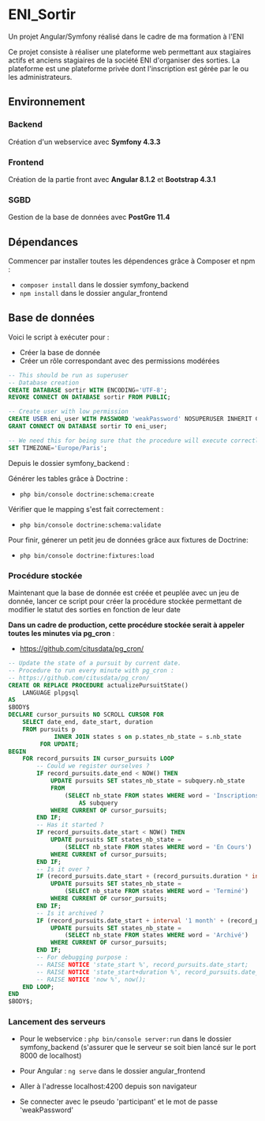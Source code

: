 # ENI_Sortir
Un projet Angular/Symfony réalisé dans le cadre de ma formation à l'ENI

Ce projet consiste à réaliser une plateforme web permettant aux stagiaires actifs et anciens stagiaires de la société ENI d'organiser des sorties. La plateforme est une plateforme privée dont l'inscription est gérée par le ou les administrateurs.

## Environnement
 
### Backend
Création d'un webservice avec **Symfony 4.3.3**

### Frontend
Création de la partie front avec **Angular 8.1.2** et **Bootstrap 4.3.1**

### SGBD
Gestion de la base de données avec **PostGre 11.4**

## Dépendances

Commencer par installer toutes les dépendences grâce à Composer et npm : 
* ```composer install``` dans le dossier symfony_backend
* ```npm install``` dans le dossier angular_frontend

## Base de données

Voici le script à exécuter pour :
- Créer la base de donnée
- Créer un rôle correspondant avec des permissions modérées

```sql
-- This should be run as superuser
-- Database creation
CREATE DATABASE sortir WITH ENCODING='UTF-8';
REVOKE CONNECT ON DATABASE sortir FROM PUBLIC;

-- Create user with low permission
CREATE USER eni_user WITH PASSWORD 'weakPassword' NOSUPERUSER INHERIT CREATEDB CREATEROLE NOREPLICATION;
GRANT CONNECT ON DATABASE sortir TO eni_user;

-- We need this for being sure that the procedure will execute correctly
SET TIMEZONE='Europe/Paris';
```

Depuis le dossier symfony_backend :


Générer les tables grâce à Doctrine :
* ```php bin/console doctrine:schema:create```

Vérifier que le mapping s'est fait correctement :
* ```php bin/console doctrine:schema:validate```

Pour finir, génerer un petit jeu de données grâce aux fixtures de Doctrine:
* ```php bin/console doctrine:fixtures:load```

### Procédure stockée

Maintenant que la base de donnée est créée et peuplée avec un jeu de donnée, lancer ce script pour créer la procédure stockée permettant de modifier le statut des sorties en fonction de leur date

__Dans un cadre de production, cette procédure stockée serait à appeler toutes les minutes via pg_cron__ :
* https://github.com/citusdata/pg_cron/

```sql
-- Update the state of a pursuit by current date.
-- Procedure to run every minute with pg_cron :
-- https://github.com/citusdata/pg_cron/
CREATE OR REPLACE PROCEDURE actualizePursuitState()
    LANGUAGE plpgsql
AS
$BODY$
DECLARE cursor_pursuits NO SCROLL CURSOR FOR
    SELECT date_end, date_start, duration
    FROM pursuits p
             INNER JOIN states s on p.states_nb_state = s.nb_state
         FOR UPDATE;
BEGIN
    FOR record_pursuits IN cursor_pursuits LOOP
        -- Could we register ourselves ?
        IF record_pursuits.date_end < NOW() THEN
            UPDATE pursuits SET states_nb_state = subquery.nb_state
            FROM
                (SELECT nb_state FROM states WHERE word = 'Inscriptions clôturées')
                    AS subquery
            WHERE CURRENT OF cursor_pursuits;
        END IF;
        -- Has it started ?
        IF record_pursuits.date_start < NOW() THEN
            UPDATE pursuits SET states_nb_state =
                (SELECT nb_state FROM states WHERE word = 'En Cours')
            WHERE CURRENT of cursor_pursuits;
        END IF;
        -- Is it over ?
        IF (record_pursuits.date_start + (record_pursuits.duration * interval '1 minute')) < now() THEN
            UPDATE pursuits SET states_nb_state =
                (SELECT nb_state FROM states WHERE word = 'Terminé')
            WHERE CURRENT OF cursor_pursuits;
        END IF;
        -- Is it archived ?
        IF (record_pursuits.date_start + interval '1 month' + (record_pursuits.duration * interval '1 minute')) < now() THEN
            UPDATE pursuits SET states_nb_state =
                (SELECT nb_state FROM states WHERE word = 'Archivé')
            WHERE CURRENT OF cursor_pursuits;
        END IF;
        -- For debugging purpose :
        -- RAISE NOTICE 'state_start %', record_pursuits.date_start;
        -- RAISE NOTICE 'state_start+duration %', record_pursuits.date_start + (record_pursuits.duration * interval '1 minute');
        -- RAISE NOTICE 'now %', now();
    END LOOP;
END
$BODY$;
```

### Lancement des serveurs

* Pour le webservice : ```php bin/console server:run``` dans le dossier symfony_backend (s'assurer que le serveur se soit bien lancé sur le port 8000 de localhost)

* Pour Angular : ```ng serve``` dans le dossier angular_frontend 

* Aller à l'adresse localhost:4200 depuis son navigateur

* Se connecter avec le pseudo 'participant' et le mot de passe 'weakPassword'